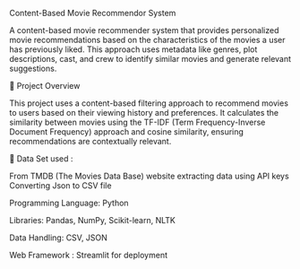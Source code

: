 Content-Based Movie Recommendor System

A content-based movie recommender system that provides personalized movie recommendations based on the characteristics of the movies a user has previously liked. This approach uses metadata like genres, plot descriptions, cast, and crew to identify similar movies and generate relevant suggestions.


🎯 Project Overview


This project uses a content-based filtering approach to recommend movies to users based on their viewing history and preferences. It calculates the similarity between movies using the TF-IDF (Term Frequency-Inverse Document Frequency) approach and cosine similarity, ensuring recommendations are contextually relevant.

💎 Data Set used :

From TMDB (The Movies Data Base) website  extracting data using API keys 
Converting Json to CSV file

Programming Language: Python

Libraries: Pandas, NumPy, Scikit-learn, NLTK

Data Handling: CSV, JSON

Web Framework : Streamlit for deployment
